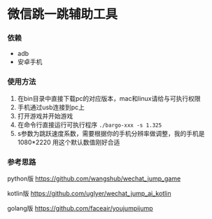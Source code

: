 # 微信跳一跳辅助工具

### 依赖

- adb
- 安卓手机

### 使用方法

1. 在bin目录中直接下载pc的对应版本，mac和linux请给与可执行权限
2. 手机通过usb连接到pc上
3. 打开游戏并开始游戏
4. 在命令行直接运行可执行程序 `./bargo-xxx -s 1.325`
5. s参数为跳跃速度系数，需要根据你的手机分辨率做调整，我的手机是1080*2220 用这个默认数值刚好合适

### 参考思路

python版 https://github.com/wangshub/wechat_jump_game

kotlin版 https://github.com/uglyer/wechat_jump_ai_kotlin

golang版 https://github.com/faceair/youjumpijump
